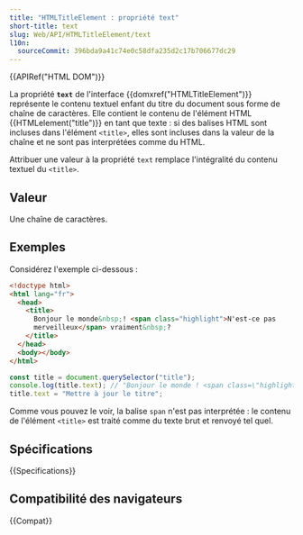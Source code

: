 ```yaml
---
title: "HTMLTitleElement : propriété text"
short-title: text
slug: Web/API/HTMLTitleElement/text
l10n:
  sourceCommit: 396bda9a41c74e0c58dfa235d2c17b706677dc29
---
```


{{APIRef("HTML DOM")}}

La propriété **`text`** de l'interface {{domxref("HTMLTitleElement")}} représente le contenu textuel enfant du titre du document sous forme de chaîne de caractères. Elle contient le contenu de l'élément HTML {{HTMLelement("title")}} en tant que texte&nbsp;: si des balises HTML sont incluses dans l'élément `<title>`, elles sont incluses dans la valeur de la chaîne et ne sont pas interprétées comme du HTML.

Attribuer une valeur à la propriété `text` remplace l'intégralité du contenu textuel du `<title>`.

## Valeur

Une chaîne de caractères.

## Exemples

Considérez l'exemple ci-dessous&nbsp;:

```html
<!doctype html>
<html lang="fr">
  <head>
    <title>
      Bonjour le monde&nbsp;! <span class="highlight">N'est-ce pas
      merveilleux</span> vraiment&nbsp;?
    </title>
  </head>
  <body></body>
</html>
```

```js
const title = document.querySelector("title");
console.log(title.text); // "Bonjour le monde ! <span class=\"highlight\">N'est-ce pas merveilleux</span> vraiment ?"
title.text = "Mettre à jour le titre";
```

Comme vous pouvez le voir, la balise `span` n'est pas interprétée&nbsp;: le contenu de l'élément `<title>` est traité comme du texte brut et renvoyé tel quel.

## Spécifications

{{Specifications}}

## Compatibilité des navigateurs

{{Compat}}
